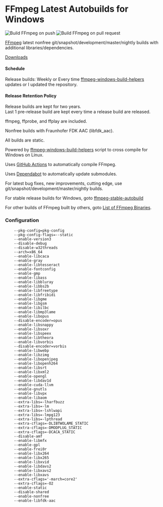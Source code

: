 # FFmpeg Latest Autobuilds for Windows

![Build FFmpeg on push](https://github.com/Citrinae-Lime/ffmpeg-autobuild/workflows/Build%20FFmpeg%20on%20push/badge.svg)
![Build FFmpeg on pull request](https://github.com/AnimMouse/ffmpeg-autobuild/workflows/Build%20FFmpeg%20on%20pull%20request/badge.svg)

[FFmpeg](https://ffmpeg.org/) latest nonfree git/snapshot/development/master/nightly builds with additional libraries/dependencies.

[Downloads](https://github.com/Citrinae-Lime/ffmpeg-autobuild/releases)

#### Schedule

Release builds: Weekly or Every time [ffmpeg-windows-build-helpers](https://github.com/rdp/ffmpeg-windows-build-helpers) updates or I updated the repository.

#### Release Retention Policy
Release builds are kept for two years.\
Last 1 pre-release build are kept every time a release build are released.

ffmpeg, ffprobe, and ffplay are included.

Nonfree builds with Fraunhofer FDK AAC (libfdk_aac).

All builds are static.

Powered by [ffmpeg-windows-build-helpers](https://github.com/rdp/ffmpeg-windows-build-helpers) script to cross compile for Windows on Linux.

Uses [GitHub Actions](https://github.com/features/actions) to automatically compile FFmpeg.

Uses [Dependabot](https://dependabot.com/) to automatically update submodules.

For latest bug fixes, new improvements, cutting edge, use git/snapshot/development/master/nightly builds.

For stable release builds for Windows, goto [ffmpeg-stable-autobuild](https://github.com/AnimMouse/ffmpeg-stable-autobuild)

For other builds of FFmpeg built by others, goto [List of FFmpeg Binaries](https://www.animmouse.com/p/ffmpeg-binaries/).

### Configuration
```
    --pkg-config=pkg-config
    --pkg-config-flags=--static
    --enable-version3
    --disable-debug
    --disable-w32threads
    --arch=x86_64
    --enable-libcaca
    --enable-gray
    --enable-libtesseract
    --enable-fontconfig
    --enable-gmp
    --enable-libass
    --enable-libbluray
    --enable-libbs2b
    --enable-libfreetype
    --enable-libfribidi
    --enable-libgme
    --enable-libgsm
    --enable-libilbc
    --enable-libmp3lame
    --enable-libopus
    --disable-encoder=opus
    --enable-libsnappy
    --enable-libsoxr
    --enable-libspeex
    --enable-libtheora
    --enable-libvorbis
    --disable-encoder=vorbis
    --enable-libwebp
    --enable-libzimg
    --enable-libopenjpeg
    --enable-libopenh264
    --enable-libsrt
    --enable-libxml2
    --enable-opengl
    --enable-libdav1d
    --enable-cuda-llvm
    --enable-gnutls
    --enable-libvpx
    --enable-libaom
    --extra-libs=-lharfbuzz
    --extra-libs=-lm
    --extra-libs=-lshlwapi
    --extra-libs=-lmpg123
    --extra-libs=-lpthread
    --extra-cflags=-DLIBTWOLAME_STATIC
    --extra-cflags=-DMODPLUG_STATIC
    --extra-cflags=-DCACA_STATIC
    --disable-amf
    --enable-libmfx
    --enable-gpl
    --enable-frei0r
    --enable-libx264
    --enable-libx265
    --enable-libxvid
    --enable-libdavs2
    --enable-libxavs2
    --enable-libxavs
    --extra-cflags='-march=core2'
    --extra-cflags=-O2
    --enable-static
    --disable-shared
    --enable-nonfree
    --enable-libfdk-aac
```